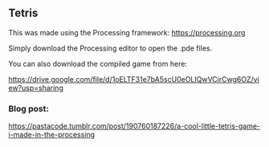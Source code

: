 ## Tetris

This was made using the Processing framework: https://processing.org 

Simply download the Processing editor to open the .pde files. 

You can also download the compiled game from here: 

https://drive.google.com/file/d/1oELTF31e7bA5scU0eOLIQwVCirCwg6OZ/view?usp=sharing

### Blog post:

https://pastacode.tumblr.com/post/190760187226/a-cool-little-tetris-game-i-made-in-the-processing


